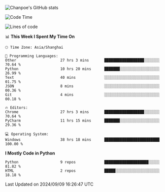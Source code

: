 ![Chanpoe's GitHub stats](https://github-readme-stats.vercel.app/api?username=Chanpoe&show_icons=true&count_private=true&theme=cobalt)

<!--START_SECTION:waka-->
![Code Time](http://img.shields.io/badge/Code%20Time-144%20hrs%207%20mins-blue)

![Lines of code](https://img.shields.io/badge/From%20Hello%20World%20I%27ve%20Written-1.6%20million%20lines%20of%20code-blue)

📊 **This Week I Spent My Time On** 

```text
🕑︎ Time Zone: Asia/Shanghai

💬 Programming Languages: 
Other                    27 hrs 3 mins       ██████████████████░░░░░░░   70.64 % 
Python                   10 hrs 20 mins      ███████░░░░░░░░░░░░░░░░░░   26.99 % 
Text                     40 mins             ░░░░░░░░░░░░░░░░░░░░░░░░░   01.75 % 
JSON                     8 mins              ░░░░░░░░░░░░░░░░░░░░░░░░░   00.36 % 
Git                      4 mins              ░░░░░░░░░░░░░░░░░░░░░░░░░   00.18 % 

🔥 Editors: 
Chrome                   27 hrs 3 mins       ██████████████████░░░░░░░   70.64 % 
PyCharm                  11 hrs 15 mins      ███████░░░░░░░░░░░░░░░░░░   29.36 % 

💻 Operating System: 
Windows                  38 hrs 18 mins      █████████████████████████   100.00 % 
```

**I Mostly Code in Python** 

```text
Python                   9 repos             ████████████████████░░░░░   81.82 % 
HTML                     2 repos             █████░░░░░░░░░░░░░░░░░░░░   18.18 % 
```




 Last Updated on 2024/09/09 16:26:47 UTC
<!--END_SECTION:waka-->
